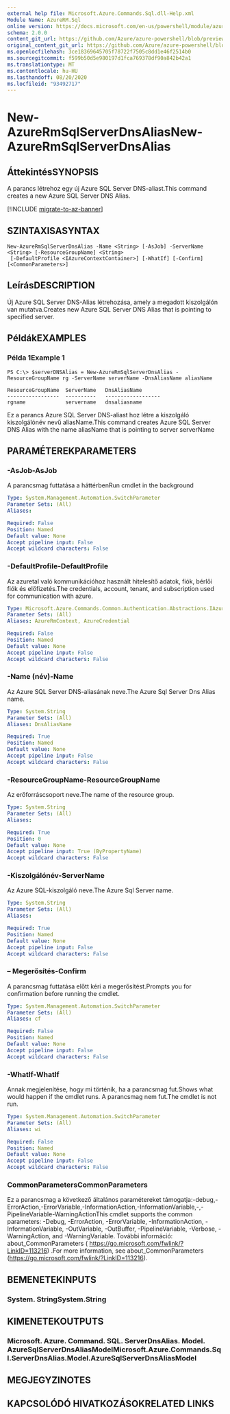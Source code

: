 ```yaml
---
external help file: Microsoft.Azure.Commands.Sql.dll-Help.xml
Module Name: AzureRM.Sql
online version: https://docs.microsoft.com/en-us/powershell/module/azurerm.sql/new-azurermsqlserverdnsalias
schema: 2.0.0
content_git_url: https://github.com/Azure/azure-powershell/blob/preview/src/ResourceManager/Sql/Commands.Sql/help/New-AzureRmSqlServerDnsAlias.md
original_content_git_url: https://github.com/Azure/azure-powershell/blob/preview/src/ResourceManager/Sql/Commands.Sql/help/New-AzureRmSqlServerDnsAlias.md
ms.openlocfilehash: 3ce18369645705f78722f7505c8dd1e46f2514b0
ms.sourcegitcommit: f599b50d5e980197d1fca769378df90a842b42a1
ms.translationtype: MT
ms.contentlocale: hu-HU
ms.lasthandoff: 08/20/2020
ms.locfileid: "93492717"
---
```

# <span data-ttu-id="9934a-101">New-AzureRmSqlServerDnsAlias</span><span class="sxs-lookup"><span data-stu-id="9934a-101">New-AzureRmSqlServerDnsAlias</span></span>

## <span data-ttu-id="9934a-102">Áttekintés</span><span class="sxs-lookup"><span data-stu-id="9934a-102">SYNOPSIS</span></span>
<span data-ttu-id="9934a-103">A parancs létrehoz egy új Azure SQL Server DNS-aliast.</span><span class="sxs-lookup"><span data-stu-id="9934a-103">This command creates a new Azure SQL Server DNS Alias.</span></span>

[!INCLUDE [migrate-to-az-banner](../../includes/migrate-to-az-banner.md)]

## <span data-ttu-id="9934a-104">SZINTAXISA</span><span class="sxs-lookup"><span data-stu-id="9934a-104">SYNTAX</span></span>

```
New-AzureRmSqlServerDnsAlias -Name <String> [-AsJob] -ServerName <String> [-ResourceGroupName] <String>
 [-DefaultProfile <IAzureContextContainer>] [-WhatIf] [-Confirm] [<CommonParameters>]
```

## <span data-ttu-id="9934a-105">Leírás</span><span class="sxs-lookup"><span data-stu-id="9934a-105">DESCRIPTION</span></span>
<span data-ttu-id="9934a-106">Új Azure SQL Server DNS-Alias létrehozása, amely a megadott kiszolgálón van mutatva.</span><span class="sxs-lookup"><span data-stu-id="9934a-106">Creates new Azure SQL Server DNS Alias that is pointing to specified server.</span></span>

## <span data-ttu-id="9934a-107">Példák</span><span class="sxs-lookup"><span data-stu-id="9934a-107">EXAMPLES</span></span>

### <span data-ttu-id="9934a-108">Példa 1</span><span class="sxs-lookup"><span data-stu-id="9934a-108">Example 1</span></span>
```
PS C:\> $serverDNSAlias = New-AzureRmSqlServerDnsAlias -ResourceGroupName rg -ServerName serverName -DnsAliasName aliasName

ResourceGroupName  ServerName   DnsAliasName
-----------------  ----------   ------------------
rgname             servername   dnsaliasname
```

<span data-ttu-id="9934a-109">Ez a parancs Azure SQL Server DNS-aliast hoz létre a kiszolgáló kiszolgálónév nevű aliasName.</span><span class="sxs-lookup"><span data-stu-id="9934a-109">This command creates Azure SQL Server DNS Alias with the name aliasName that is pointing to server serverName</span></span>

## <span data-ttu-id="9934a-110">PARAMÉTEREK</span><span class="sxs-lookup"><span data-stu-id="9934a-110">PARAMETERS</span></span>

### <span data-ttu-id="9934a-111">-AsJob</span><span class="sxs-lookup"><span data-stu-id="9934a-111">-AsJob</span></span>
<span data-ttu-id="9934a-112">A parancsmag futtatása a háttérben</span><span class="sxs-lookup"><span data-stu-id="9934a-112">Run cmdlet in the background</span></span>

```yaml
Type: System.Management.Automation.SwitchParameter
Parameter Sets: (All)
Aliases:

Required: False
Position: Named
Default value: None
Accept pipeline input: False
Accept wildcard characters: False
```

### <span data-ttu-id="9934a-113">-DefaultProfile</span><span class="sxs-lookup"><span data-stu-id="9934a-113">-DefaultProfile</span></span>
<span data-ttu-id="9934a-114">Az azuretal való kommunikációhoz használt hitelesítő adatok, fiók, bérlői fiók és előfizetés.</span><span class="sxs-lookup"><span data-stu-id="9934a-114">The credentials, account, tenant, and subscription used for communication with azure.</span></span>

```yaml
Type: Microsoft.Azure.Commands.Common.Authentication.Abstractions.IAzureContextContainer
Parameter Sets: (All)
Aliases: AzureRmContext, AzureCredential

Required: False
Position: Named
Default value: None
Accept pipeline input: False
Accept wildcard characters: False
```

### <span data-ttu-id="9934a-115">-Name (név)</span><span class="sxs-lookup"><span data-stu-id="9934a-115">-Name</span></span>
<span data-ttu-id="9934a-116">Az Azure SQL Server DNS-aliasának neve.</span><span class="sxs-lookup"><span data-stu-id="9934a-116">The Azure Sql Server Dns Alias name.</span></span>

```yaml
Type: System.String
Parameter Sets: (All)
Aliases: DnsAliasName

Required: True
Position: Named
Default value: None
Accept pipeline input: False
Accept wildcard characters: False
```

### <span data-ttu-id="9934a-117">-ResourceGroupName</span><span class="sxs-lookup"><span data-stu-id="9934a-117">-ResourceGroupName</span></span>
<span data-ttu-id="9934a-118">Az erőforráscsoport neve.</span><span class="sxs-lookup"><span data-stu-id="9934a-118">The name of the resource group.</span></span>

```yaml
Type: System.String
Parameter Sets: (All)
Aliases:

Required: True
Position: 0
Default value: None
Accept pipeline input: True (ByPropertyName)
Accept wildcard characters: False
```

### <span data-ttu-id="9934a-119">-Kiszolgálónév</span><span class="sxs-lookup"><span data-stu-id="9934a-119">-ServerName</span></span>
<span data-ttu-id="9934a-120">Az Azure SQL-kiszolgáló neve.</span><span class="sxs-lookup"><span data-stu-id="9934a-120">The Azure Sql Server name.</span></span>

```yaml
Type: System.String
Parameter Sets: (All)
Aliases:

Required: True
Position: Named
Default value: None
Accept pipeline input: False
Accept wildcard characters: False
```

### <span data-ttu-id="9934a-121">– Megerősítés</span><span class="sxs-lookup"><span data-stu-id="9934a-121">-Confirm</span></span>
<span data-ttu-id="9934a-122">A parancsmag futtatása előtt kéri a megerősítést.</span><span class="sxs-lookup"><span data-stu-id="9934a-122">Prompts you for confirmation before running the cmdlet.</span></span>

```yaml
Type: System.Management.Automation.SwitchParameter
Parameter Sets: (All)
Aliases: cf

Required: False
Position: Named
Default value: None
Accept pipeline input: False
Accept wildcard characters: False
```

### <span data-ttu-id="9934a-123">-WhatIf</span><span class="sxs-lookup"><span data-stu-id="9934a-123">-WhatIf</span></span>
<span data-ttu-id="9934a-124">Annak megjelenítése, hogy mi történik, ha a parancsmag fut.</span><span class="sxs-lookup"><span data-stu-id="9934a-124">Shows what would happen if the cmdlet runs.</span></span>
<span data-ttu-id="9934a-125">A parancsmag nem fut.</span><span class="sxs-lookup"><span data-stu-id="9934a-125">The cmdlet is not run.</span></span>

```yaml
Type: System.Management.Automation.SwitchParameter
Parameter Sets: (All)
Aliases: wi

Required: False
Position: Named
Default value: None
Accept pipeline input: False
Accept wildcard characters: False
```

### <span data-ttu-id="9934a-126">CommonParameters</span><span class="sxs-lookup"><span data-stu-id="9934a-126">CommonParameters</span></span>
<span data-ttu-id="9934a-127">Ez a parancsmag a következő általános paramétereket támogatja:-debug,-ErrorAction,-ErrorVariable,-InformationAction,-InformationVariable,-,-PipelineVariable-WarningAction</span><span class="sxs-lookup"><span data-stu-id="9934a-127">This cmdlet supports the common parameters: -Debug, -ErrorAction, -ErrorVariable, -InformationAction, -InformationVariable, -OutVariable, -OutBuffer, -PipelineVariable, -Verbose, -WarningAction, and -WarningVariable.</span></span> <span data-ttu-id="9934a-128">További információ: about_CommonParameters ( https://go.microsoft.com/fwlink/?LinkID=113216) .</span><span class="sxs-lookup"><span data-stu-id="9934a-128">For more information, see about_CommonParameters (https://go.microsoft.com/fwlink/?LinkID=113216).</span></span>

## <span data-ttu-id="9934a-129">BEMENETEK</span><span class="sxs-lookup"><span data-stu-id="9934a-129">INPUTS</span></span>

### <span data-ttu-id="9934a-130">System. String</span><span class="sxs-lookup"><span data-stu-id="9934a-130">System.String</span></span>

## <span data-ttu-id="9934a-131">KIMENETEK</span><span class="sxs-lookup"><span data-stu-id="9934a-131">OUTPUTS</span></span>

### <span data-ttu-id="9934a-132">Microsoft. Azure. Command. SQL. ServerDnsAlias. Model. AzureSqlServerDnsAliasModel</span><span class="sxs-lookup"><span data-stu-id="9934a-132">Microsoft.Azure.Commands.Sql.ServerDnsAlias.Model.AzureSqlServerDnsAliasModel</span></span>

## <span data-ttu-id="9934a-133">MEGJEGYZI</span><span class="sxs-lookup"><span data-stu-id="9934a-133">NOTES</span></span>

## <span data-ttu-id="9934a-134">KAPCSOLÓDÓ HIVATKOZÁSOK</span><span class="sxs-lookup"><span data-stu-id="9934a-134">RELATED LINKS</span></span>
